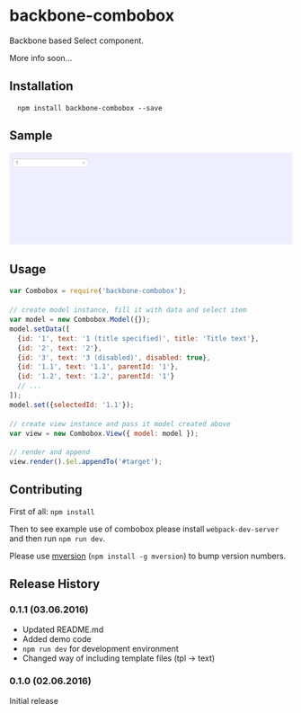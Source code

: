 backbone-combobox
================

Backbone based Select component.

More info soon...

## Installation

```shell
  npm install backbone-combobox --save
```

## Sample

![Sample](https://raw.githubusercontent.com/SlideWorx/backbone-combobox/master/demo/combobox.gif)

## Usage

```js
var Combobox = require('backbone-combobox');

// create model instance, fill it with data and select item
var model = new Combobox.Model({});
model.setData([
  {id: '1', text: '1 (title specified)', title: 'Title text'},
  {id: '2', text: '2'},
  {id: '3', text: '3 (disabled)', disabled: true},
  {id: '1.1', text: '1.1', parentId: '1'},
  {id: '1.2', text: '1.2', parentId: '1'}
  // ...
]);
model.set({selectedId: '1.1'});

// create view instance and pass it model created above
var view = new Combobox.View({ model: model });

// render and append
view.render().$el.appendTo('#target');
```

## Contributing

First of all: `npm install`

Then to see example use of combobox please install `webpack-dev-server` and then run `npm run dev`.

Please use [mversion](https://github.com/mikaelbr/mversion) (`npm install -g mversion`) to bump version numbers.

## Release History

### 0.1.1 (03.06.2016)
* Updated README.md
* Added demo code
* `npm run dev` for development environment
* Changed way of including template files (tpl -> text)

### 0.1.0 (02.06.2016)
Initial release
